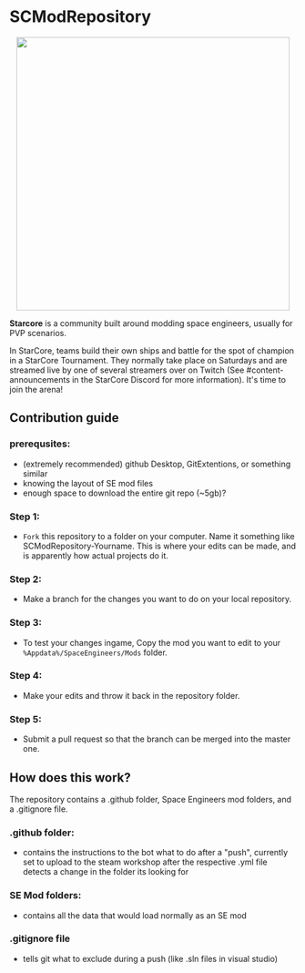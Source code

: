 # SCModRepository

<p align="center">
    <img src="https://github.com/StarCoreSE/SCModRepository/assets/51190031/c413613b-08e1-48de-a763-2adfe7fa871f" width="480">
</p>


**Starcore** is a community built around modding space engineers, usually for PVP scenarios.

In StarCore, teams build their own ships and battle for the spot of champion in a StarCore Tournament. They normally take place on Saturdays and are streamed live by one of several streamers over on Twitch (See #content-announcements in the StarCore Discord for more information).  It's time to join the arena!


## Contribution guide

### prerequsites:
- (extremely recommended) github Desktop, GitExtentions, or something similar
- knowing the layout of SE mod files
- enough space to download the entire git repo (~5gb)?

### Step 1:
- ``Fork`` this repository to a folder on your computer. Name it something like SCModRepository-Yourname. This is where your edits can be made, and is apparently how actual projects do it.

### Step 2:
- Make a branch for the changes you want to do on your local repository.

### Step 3:
- To test your changes ingame, Copy the mod you want to edit to your ``%Appdata%/SpaceEngineers/Mods`` folder.
 
### Step 4:
- Make your edits and throw it back in the repository folder.

### Step 5:
- Submit a pull request so that the branch can be merged into the master one.






## How does this work?
The repository contains a .github folder, Space Engineers mod folders, and a .gitignore file.
### .github folder:
- contains the instructions to the bot what to do after a "push", currently set to upload to the steam workshop after the respective .yml file detects a change in the folder its looking for
### SE Mod folders:
- contains all the data that would load normally as an SE mod
### .gitignore file
- tells git what to exclude during a push (like .sln files in visual studio)
